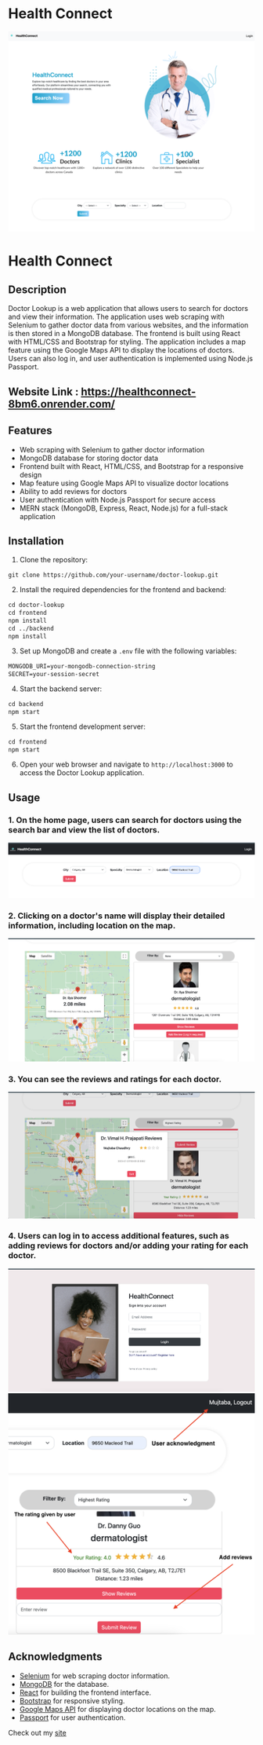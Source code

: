 # Health Connect

<p align="center">
  <img src="frontend/public/homepage.png" alt="Doctor Lookup Logo">
</p>

<h1>Health Connect</h1>

## Description
Doctor Lookup is a web application that allows users to search for doctors and view their information. The application uses web scraping with Selenium to gather doctor data from various websites, and the information is then stored in a MongoDB database. The frontend is built using React with HTML/CSS and Bootstrap for styling. The application includes a map feature using the Google Maps API to display the locations of doctors. Users can also log in, and user authentication is implemented using Node.js Passport.

## Website Link : https://healthconnect-8bm6.onrender.com/

## Features

- Web scraping with Selenium to gather doctor information
- MongoDB database for storing doctor data
- Frontend built with React, HTML/CSS, and Bootstrap for a responsive design
- Map feature using Google Maps API to visualize doctor locations
- Ability to add reviews for doctors
- User authentication with Node.js Passport for secure access
- MERN stack (MongoDB, Express, React, Node.js) for a full-stack application

## Installation

1. Clone the repository:
```
git clone https://github.com/your-username/doctor-lookup.git
```

2. Install the required dependencies for the frontend and backend:
```
cd doctor-lookup
cd frontend
npm install
cd ../backend
npm install
```


3. Set up MongoDB and create a `.env` file with the following variables:
```
MONGODB_URI=your-mongodb-connection-string
SECRET=your-session-secret
```


4. Start the backend server:
```
cd backend
npm start
```


5. Start the frontend development server:
```
cd frontend
npm start
```


6. Open your web browser and navigate to `http://localhost:3000` to access the Doctor Lookup application.

## Usage

### 1. On the home page, users can search for doctors using the search bar and view the list of doctors.

![search](frontend/public/search.png)

### 2. Clicking on a doctor's name will display their detailed information, including location on the map.
   
![search](frontend/public/map.png)
### 3. You can see the reviews and ratings for each doctor.
   
![search](frontend/public/viewReview.png)
### 4. Users can log in to access additional features, such as adding reviews for doctors and/or adding your rating for each doctor.
   
![search](frontend/public/login.png)
![search](frontend/public/user.png)


## Acknowledgments

- [Selenium](https://www.selenium.dev/) for web scraping doctor information.
- [MongoDB](https://www.mongodb.com/) for the database.
- [React](https://reactjs.org/) for building the frontend interface.
- [Bootstrap](https://getbootstrap.com/) for responsive styling.
- [Google Maps API](https://developers.google.com/maps) for displaying doctor locations on the map.
- [Passport](http://www.passportjs.org/) for user authentication.


Check out my [site](https://mujtabachaudhry.ca)

